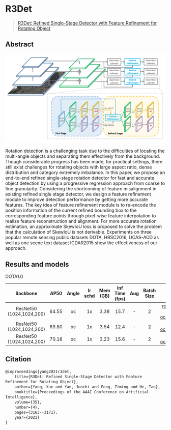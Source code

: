 # R3Det

> [R3Det: Refined Single-Stage Detector with Feature Refinement for Rotating Object](https://arxiv.org/pdf/1908.05612.pdf)

<!-- [ALGORITHM] -->

## Abstract

<div align=center>
<img src="https://raw.githubusercontent.com/zytx121/image-host/main/imgs/r3det.png" width="800"/>
</div>

Rotation detection is a challenging task due to the difficulties of locating the multi-angle objects and separating them effectively from the background. Though considerable progress has been made, for practical settings, there still exist challenges for rotating objects with large aspect ratio, dense distribution and category extremely imbalance. In this paper, we propose an end-to-end refined single-stage rotation detector for fast and accurate object detection by using a progressive regression approach from coarse to fine granularity. Considering the shortcoming of feature misalignment in existing refined single stage detector, we design a feature refinement module to improve detection performance by getting more accurate features. The key idea of feature refinement module is to re-encode the position information of the current refined bounding box to the corresponding feature points through pixel-wise feature interpolation to realize feature reconstruction and alignment. For more accurate rotation estimation, an approximate SkewIoU loss is proposed to solve the problem that the calculation of SkewIoU is not derivable. Experiments on three popular remote sensing public datasets DOTA, HRSC2016, UCAS-AOD as well as one scene text dataset ICDAR2015 show the effectiveness of our approach.

## Results and models

DOTA1.0

|         Backbone         |  AP50  | Angle | lr schd | Mem (GB) | Inf Time (fps) | Aug | Batch Size |                                                    Configs                                                     |                                                                                                                                                                            Download                                                                                                                                                                            |
| :----------------------: | :---: | :---: | :-----: | :------: | :------------: | :-: | :--------: | :------------------------------------------------------------------------------------------------------------: | :------------------------------------------------------------------------------------------------------------------------------------------------------------------------------------------------------------------------------------------------------------------------------------------------------------------------------------------------------------: |
| ResNet50 (1024,1024,200) | 64.55 |  oc   |   1x    |   3.38   |      15.7      |  -  |     2      | [rotated-retinanet-hbox-oc_r50_fpn_1x_dota](../rotated_retinanet/rotated-retinanet-hbox-oc_r50_fpn_1x_dota.py) | [model](https://download.openmmlab.com/mmrotate/v0.1.0/rotated_retinanet/rotated_retinanet_hbb_r50_fpn_1x_dota_oc/rotated_retinanet_hbb_r50_fpn_1x_dota_oc-e8a7c7df.pth) \| [log](https://download.openmmlab.com/mmrotate/v0.1.0/rotated_retinanet/rotated_retinanet_hbb_r50_fpn_1x_dota_oc/rotated_retinanet_hbb_r50_fpn_1x_dota_oc_20220121_095315.log.json) |
| ResNet50 (1024,1024,200) | 69.80 |  oc   |   1x    |   3.54   |      12.4      |  -  |     2      |                        [r3det-oc_r50_fpn_1x_dota](../r3det/r3det-oc_r50_fpn_1x_dota.py)                        |                                             [model](https://download.openmmlab.com/mmrotate/v0.1.0/r3det/r3det_r50_fpn_1x_dota_oc/r3det_r50_fpn_1x_dota_oc-b1fb045c.pth) \| [log](https://download.openmmlab.com/mmrotate/v0.1.0/r3det/r3det_r50_fpn_1x_dota_oc/r3det_r50_fpn_1x_dota_oc_20220126_191226.log.json)                                             |
| ResNet50 (1024,1024,200) | 70.18 |  oc   |   1x    |   3.23   |      15.6      |  -  |     2      |                   [r3det-tiny-oc_r50_fpn_1x_dota](../r3det/r3det-tiny-oc_r50_fpn_1x_dota.py)                   |                                   [model](https://download.openmmlab.com/mmrotate/v0.1.0/r3det/r3det_tiny_r50_fpn_1x_dota_oc/r3det_tiny_r50_fpn_1x_dota_oc-c98a616c.pth) \| [log](https://download.openmmlab.com/mmrotate/v0.1.0/r3det/r3det_tiny_r50_fpn_1x_dota_oc/r3det_tiny_r50_fpn_1x_dota_oc_20220209_171624.log.json)                                   |

## Citation

```
@inproceedings{yang2021r3det,
    title={R3Det: Refined Single-Stage Detector with Feature Refinement for Rotating Object},
    author={Yang, Xue and Yan, Junchi and Feng, Ziming and He, Tao},
    booktitle={Proceedings of the AAAI Conference on Artificial Intelligence},
    volume={35},
    number={4},
    pages={3163--3171},
    year={2021}
}

```
